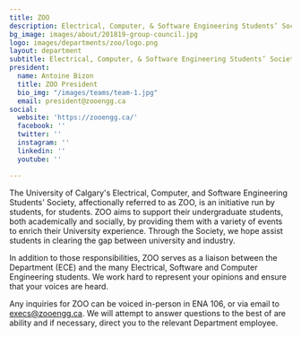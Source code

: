 ```yaml
---
title: ZOO
description: Electrical, Computer, & Software Engineering Students’ Society
bg_image: images/about/201819-group-council.jpg
logo: images/departments/zoo/logo.png
layout: department
subtitle: Electrical, Computer, & Software Engineering Students’ Society
president:
  name: Antoine Bizon
  title: ZOO President
  bio_img: "/images/teams/team-1.jpg"
  email: president@zooengg.ca
social:
  website: 'https://zooengg.ca/'
  facebook: ''
  twitter: ''
  instagram: ''
  linkedin: ''
  youtube: ''

---
```

The University of Calgary's Electrical, Computer, and Software Engineering Students' Society, affectionally referred to as ZOO, is an initiative run by students, for students. ZOO aims to support their undergraduate students, both academically and socially, by providing them with a variety of events to enrich their University experience. Through the Society, we hope assist students in clearing the gap between university and industry.

In addition to those responsibilities, ZOO serves as a liaison between the Department (ECE) and the many Electrical, Software and Computer Engineering students. We work hard to represent your opinions and ensure that your voices are heard.

Any inquiries for ZOO can be voiced in-person in ENA 106, or via email to execs@zooengg.ca. We will attempt to answer questions to the best of are ability and if necessary, direct you to the relevant Department employee.